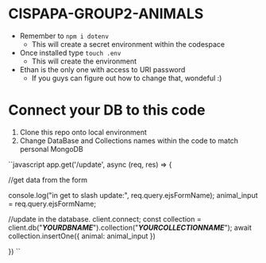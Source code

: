# CISPAPA-GROUP2-ANIMALS
- Remember to `npm i dotenv`
  - This will create a secret environment within the codespace
- Once installed type `touch .env`
  - This will create the environment
- Ethan is the only one with access to URI password
  - If you guys can figure out how to change that, wondeful :)

# Connect your DB to this code
1) Clone this repo onto local environment
2) Change DataBase and Collections names within the code to match personal MongoDB

``javascript
  app.get('/update', async (req, res) => {

  //get data from the form 

  console.log("in get to slash update:", req.query.ejsFormName); 
  animal_input = req.query.ejsFormName; 

  //update in the database. 
  client.connect; 
  const collection = client.db("***YOURDBNAME***").collection("***YOURCOLLECTIONNAME***");
  await collection.insertOne({ 
    animal: animal_input
  })

  })
``
